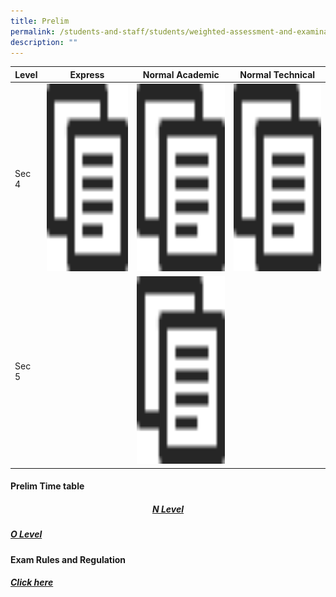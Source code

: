 ```yaml
---
title: Prelim
permalink: /students-and-staff/students/weighted-assessment-and-examination/prelim/
description: ""
---
```

<table>
<thead>
  <tr>
    <th>Level</th>
    <th>Express</th>
    <th>Normal Academic</th>
    <th>Normal Technical</th>
  </tr>
</thead>
<tbody>
  <tr>
    <td>Sec 4</td>
    <td><a href="/files/Prelim_2022_Topics_Collated%204E.pdf"><img src="/images/copy.png" width="400" height="300"></td>
    <td><a href="/files/Prelim_2022_Topics_Collated%204NA.pdf"><img src="/images/copy.png" width="400" height="300"></td>
    <td><a href="/files/Prelim_2022_Topics_Collated%204NT.pdf"><img src="/images/copy.png" width="400" height="300"></td>
  </tr>
  <tr>
    <td>Sec 5</td>
    <td></td>
    <td><a href="/files/Prelim_2022_Topics_Collated%205NA.pdf"><img src="/images/copy.png" width="400" height="300"></td>
    <td></td>
  </tr>
</tbody>
</table>

#### Prelim Time table

<h5 style="text-align:center;"><a href="/files/2022%20N-Level%20Prelim%20Timetable.pdf">N Level</a></h5>

##### [O Level](/files/2022%20O-Level%20Prelim%20Timetable_updated%2012%20Sep.pdf)

#### Exam Rules and Regulation

##### [Click here](/files/Exam%20Rules%20and%20Regulations%20vetted.pdf)